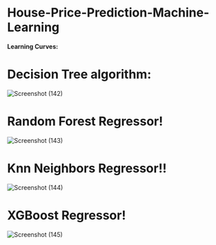 # House-Price-Prediction-Machine-Learning

**Learning Curves:**

# Decision Tree algorithm:
![Screenshot (142)](https://github.com/Ibrokhim7755/House-Price-Prediction-Machine-Learning/assets/89033710/e1f0c5b2-2ac0-4c12-9a06-6d4af2560144)

# Random Forest Regressor!

![Screenshot (143)](https://github.com/Ibrokhim7755/House-Price-Prediction-Machine-Learning/assets/89033710/773a77b6-05a3-4a81-b62e-6717464bed5c)

# Knn Neighbors Regressor!!

![Screenshot (144)](https://github.com/Ibrokhim7755/House-Price-Prediction-Machine-Learning/assets/89033710/494fa50b-83ea-4d1b-a985-782932b00bd3)

# XGBoost Regressor!

![Screenshot (145)](https://github.com/Ibrokhim7755/House-Price-Prediction-Machine-Learning/assets/89033710/284e7207-324d-4ad0-ad03-f64ca8eb678b)


